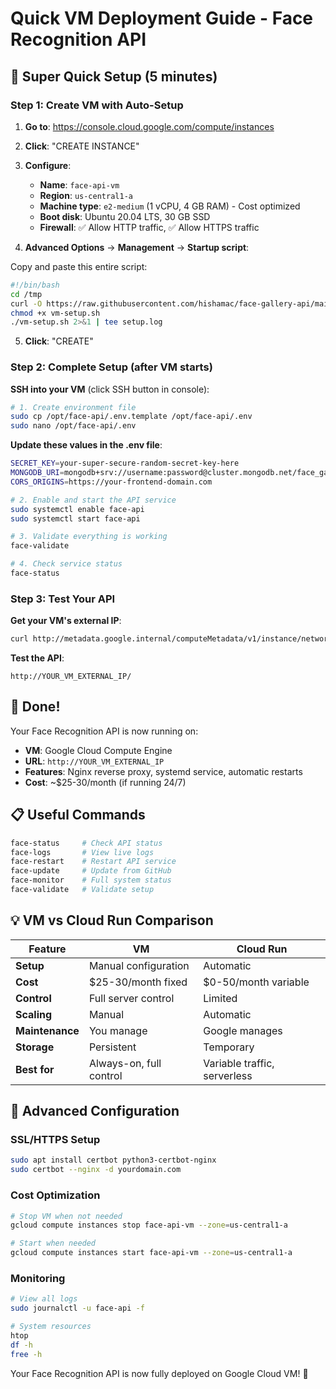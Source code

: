 # Quick VM Deployment Guide - Face Recognition API

## 🚀 Super Quick Setup (5 minutes)

### Step 1: Create VM with Auto-Setup

1. **Go to**: https://console.cloud.google.com/compute/instances
2. **Click**: "CREATE INSTANCE"
3. **Configure**:
   - **Name**: `face-api-vm`
   - **Region**: `us-central1-a`
   - **Machine type**: `e2-medium` (1 vCPU, 4 GB RAM) - Cost optimized
   - **Boot disk**: Ubuntu 20.04 LTS, 30 GB SSD
   - **Firewall**: ✅ Allow HTTP traffic, ✅ Allow HTTPS traffic

4. **Advanced Options** → **Management** → **Startup script**:

Copy and paste this entire script:

```bash
#!/bin/bash
cd /tmp
curl -O https://raw.githubusercontent.com/hishamac/face-gallery-api/main/vm-setup.sh
chmod +x vm-setup.sh
./vm-setup.sh 2>&1 | tee setup.log
```

5. **Click**: "CREATE"

### Step 2: Complete Setup (after VM starts)

**SSH into your VM** (click SSH button in console):

```bash
# 1. Create environment file
sudo cp /opt/face-api/.env.template /opt/face-api/.env
sudo nano /opt/face-api/.env
```

**Update these values in the .env file**:
```bash
SECRET_KEY=your-super-secure-random-secret-key-here
MONGODB_URI=mongodb+srv://username:password@cluster.mongodb.net/face_gallery?retryWrites=true&w=majority
CORS_ORIGINS=https://your-frontend-domain.com
```

```bash
# 2. Enable and start the API service
sudo systemctl enable face-api
sudo systemctl start face-api

# 3. Validate everything is working
face-validate

# 4. Check service status
face-status
```

### Step 3: Test Your API

**Get your VM's external IP**:
```bash
curl http://metadata.google.internal/computeMetadata/v1/instance/network-interfaces/0/access-configs/0/external-ip -H 'Metadata-Flavor: Google'
```

**Test the API**:
```
http://YOUR_VM_EXTERNAL_IP/
```

## 🎉 Done!

Your Face Recognition API is now running on:
- **VM**: Google Cloud Compute Engine
- **URL**: `http://YOUR_VM_EXTERNAL_IP`
- **Features**: Nginx reverse proxy, systemd service, automatic restarts
- **Cost**: ~$25-30/month (if running 24/7)

## 📋 Useful Commands

```bash
face-status     # Check API status
face-logs       # View live logs  
face-restart    # Restart API service
face-update     # Update from GitHub
face-monitor    # Full system status
face-validate   # Validate setup
```

## 💡 VM vs Cloud Run Comparison

| Feature | **VM** | **Cloud Run** |
|---------|---------|---------------|
| **Setup** | Manual configuration | Automatic |
| **Cost** | $25-30/month fixed | $0-50/month variable |
| **Control** | Full server control | Limited |
| **Scaling** | Manual | Automatic |
| **Maintenance** | You manage | Google manages |
| **Storage** | Persistent | Temporary |
| **Best for** | Always-on, full control | Variable traffic, serverless |

## 🔧 Advanced Configuration

### SSL/HTTPS Setup
```bash
sudo apt install certbot python3-certbot-nginx
sudo certbot --nginx -d yourdomain.com
```

### Cost Optimization
```bash
# Stop VM when not needed
gcloud compute instances stop face-api-vm --zone=us-central1-a

# Start when needed  
gcloud compute instances start face-api-vm --zone=us-central1-a
```

### Monitoring
```bash
# View all logs
sudo journalctl -u face-api -f

# System resources
htop
df -h
free -h
```

Your Face Recognition API is now fully deployed on Google Cloud VM! 🚀